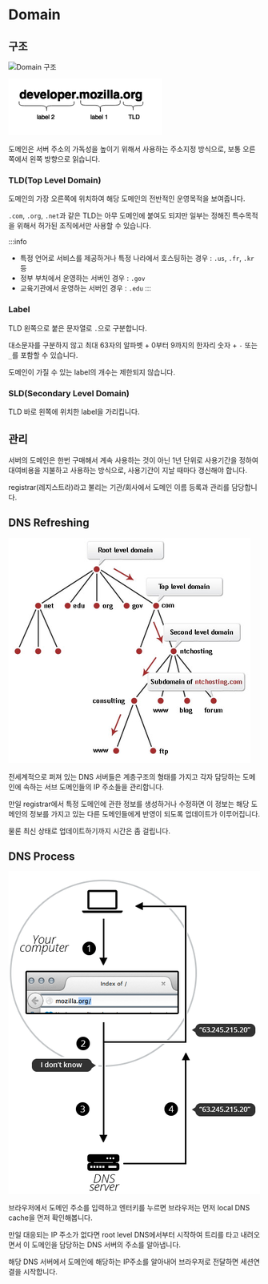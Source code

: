 # Domain

## 구조

<Image src="/image/web_용어정리/domain_구조.png" alt="Domain 구조" />

![Domain 구조](../image/domain_%EA%B5%AC%EC%A1%B0.png)

도메인은 서버 주소의 가독성을 높이기 위해서 사용하는 주소지정 방식으로, 보통 오른쪽에서 왼쪽 방향으로 읽습니다.

### TLD(Top Level Domain)

도메인의 가장 오른쪽에 위치하여 해당 도메인의 전반적인 운영목적을 보여줍니다.

`.com`, `.org`, `.net`과 같은 TLD는 아무 도메인에 붙여도 되지만 일부는 정해진 특수목적을 위해서 허가된 조직에서만 사용할 수 있습니다.

:::info

- 특정 언어로 서비스를 제공하거나 특정 나라에서 호스팅하는 경우 : `.us`, `.fr`, `.kr` 등
- 정부 부처에서 운영하는 서버인 경우 : `.gov`
- 교육기관에서 운영하는 서버인 경우 : `.edu`
  :::

### Label

TLD 왼쪽으로 붙은 문자열로 `.`으로 구분합니다.

대소문자를 구분하지 않고 최대 63자의 알파벳 + 0부터 9까지의 한자리 숫자 + `-` 또는 `_`를 포함할 수 있습니다.

도메인이 가질 수 있는 label의 개수는 제한되지 않습니다.

### SLD(Secondary Level Domain)

TLD 바로 왼쪽에 위치한 label을 가리킵니다.

## 관리

서버의 도메인은 한번 구매해서 계속 사용하는 것이 아닌 1년 단위로 사용기간을 정하여 대여비용을 지불하고 사용하는 방식으로, 사용기간이 지날 때마다 갱신해야 합니다.

registrar(레지스트라)라고 불리는 기관/회사에서 도메인 이름 등록과 관리를 담당합니다.

## DNS Refreshing

![DNS Refreshing](../image/dns_refreshing.jpeg)

전세계적으로 퍼져 있는 DNS 서버들은 계층구조의 형태를 가지고 각자 담당하는 도메인에 속하는 서브 도메인들의 IP 주소들을 관리합니다.

만일 registrar에서 특정 도메인에 관한 정보를 생성하거나 수정하면 이 정보는 해당 도메인의 정보를 가지고 있는 다른 도메인들에게 반영이 되도록 업데이트가 이루어집니다.

물론 최신 상태로 업데이트하기까지 시간은 좀 걸립니다.

## DNS Process

![DNS Process](../image/dns_process.png)

브라우저에서 도메인 주소를 입력하고 엔터키를 누르면 브라우저는 먼저 local DNS cache을 먼저 확인해봅니다.

만일 대응되는 IP 주소가 없다면 root level DNS에서부터 시작하여 트리를 타고 내려오면서 이 도메인을 담당하는 DNS 서버의 주소를 알아냅니다.

해당 DNS 서버에서 도메인에 해당하는 IP주소를 알아내어 브라우저로 전달하면 세션연결을 시작합니다.

